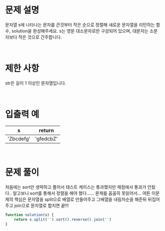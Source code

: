 # 문제 설명

문자열 s에 나타나는 문자를 큰것부터 작은 순으로 정렬해 새로운 문자열을 리턴하는 함수, solution을 완성해주세요.
s는 영문 대소문자로만 구성되어 있으며, 대문자는 소문자보다 작은 것으로 간주합니다.

<br />

# 제한 사항

str은 길이 1 이상인 문자열입니다.

<br />

# 입출력 예

|     s     |  return   |
| :-------: | :-------: |
| 'Zbcdefg' | 'gfedcbZ' |

<br />

# 문제 풀이
처음에는 sort만 생략하고 풀어서 태스트 케이스는 통과했지만 채점에서 통과가 안됬다.. 알고보니 sort를 통해서 정렬을 해야 했다...... 문제를 꼼꼼히 못읽어서... 여튼 이문제의 핵심은 문자열을 split으로 배열로 만들어주고 그배열을 내림차순을 해준뒤 뒤집어 주고 join으로 문자열로 합치면 끝!!!

```js
function solution(s) {
    return s.split('').sort().reverse().join('')
}
```